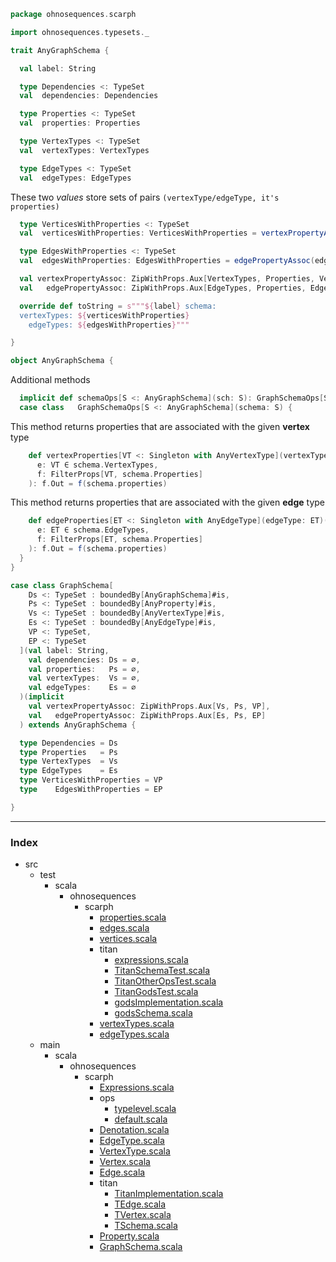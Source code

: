 
```scala
package ohnosequences.scarph

import ohnosequences.typesets._

trait AnyGraphSchema {

  val label: String

  type Dependencies <: TypeSet
  val  dependencies: Dependencies

  type Properties <: TypeSet
  val  properties: Properties

  type VertexTypes <: TypeSet
  val  vertexTypes: VertexTypes

  type EdgeTypes <: TypeSet
  val  edgeTypes: EdgeTypes
```

These two _values_ store sets of pairs `(vertexType/edgeType, it's properties)`

```scala
  type VerticesWithProperties <: TypeSet
  val  verticesWithProperties: VerticesWithProperties = vertexPropertyAssoc(vertexTypes, properties)

  type EdgesWithProperties <: TypeSet
  val  edgesWithProperties: EdgesWithProperties = edgePropertyAssoc(edgeTypes, properties)

  val vertexPropertyAssoc: ZipWithProps.Aux[VertexTypes, Properties, VerticesWithProperties]
  val   edgePropertyAssoc: ZipWithProps.Aux[EdgeTypes, Properties, EdgesWithProperties]

  override def toString = s"""${label} schema:
  vertexTypes: ${verticesWithProperties}
    edgeTypes: ${edgesWithProperties}"""

}

object AnyGraphSchema {
```

Additional methods

```scala
  implicit def schemaOps[S <: AnyGraphSchema](sch: S): GraphSchemaOps[S] = GraphSchemaOps[S](sch)
  case class   GraphSchemaOps[S <: AnyGraphSchema](schema: S) {
```

This method returns properties that are associated with the given **vertex** type

```scala
    def vertexProperties[VT <: Singleton with AnyVertexType](vertexType: VT)(implicit
      e: VT ∈ schema.VertexTypes,
      f: FilterProps[VT, schema.Properties]
    ): f.Out = f(schema.properties)
```

This method returns properties that are associated with the given **edge** type

```scala
    def edgeProperties[ET <: Singleton with AnyEdgeType](edgeType: ET)(implicit
      e: ET ∈ schema.EdgeTypes,
      f: FilterProps[ET, schema.Properties]
    ): f.Out = f(schema.properties)
  }
}

case class GraphSchema[
    Ds <: TypeSet : boundedBy[AnyGraphSchema]#is,
    Ps <: TypeSet : boundedBy[AnyProperty]#is,
    Vs <: TypeSet : boundedBy[AnyVertexType]#is,
    Es <: TypeSet : boundedBy[AnyEdgeType]#is,
    VP <: TypeSet,
    EP <: TypeSet
  ](val label: String,
    val dependencies: Ds = ∅,
    val properties:   Ps = ∅,
    val vertexTypes:  Vs = ∅,
    val edgeTypes:    Es = ∅
  )(implicit
    val vertexPropertyAssoc: ZipWithProps.Aux[Vs, Ps, VP],
    val   edgePropertyAssoc: ZipWithProps.Aux[Es, Ps, EP]
  ) extends AnyGraphSchema {

  type Dependencies = Ds
  type Properties   = Ps
  type VertexTypes  = Vs
  type EdgeTypes    = Es
  type VerticesWithProperties = VP
  type    EdgesWithProperties = EP

}

```


------

### Index

+ src
  + test
    + scala
      + ohnosequences
        + scarph
          + [properties.scala][test/scala/ohnosequences/scarph/properties.scala]
          + [edges.scala][test/scala/ohnosequences/scarph/edges.scala]
          + [vertices.scala][test/scala/ohnosequences/scarph/vertices.scala]
          + titan
            + [expressions.scala][test/scala/ohnosequences/scarph/titan/expressions.scala]
            + [TitanSchemaTest.scala][test/scala/ohnosequences/scarph/titan/TitanSchemaTest.scala]
            + [TitanOtherOpsTest.scala][test/scala/ohnosequences/scarph/titan/TitanOtherOpsTest.scala]
            + [TitanGodsTest.scala][test/scala/ohnosequences/scarph/titan/TitanGodsTest.scala]
            + [godsImplementation.scala][test/scala/ohnosequences/scarph/titan/godsImplementation.scala]
            + [godsSchema.scala][test/scala/ohnosequences/scarph/titan/godsSchema.scala]
          + [vertexTypes.scala][test/scala/ohnosequences/scarph/vertexTypes.scala]
          + [edgeTypes.scala][test/scala/ohnosequences/scarph/edgeTypes.scala]
  + main
    + scala
      + ohnosequences
        + scarph
          + [Expressions.scala][main/scala/ohnosequences/scarph/Expressions.scala]
          + ops
            + [typelevel.scala][main/scala/ohnosequences/scarph/ops/typelevel.scala]
            + [default.scala][main/scala/ohnosequences/scarph/ops/default.scala]
          + [Denotation.scala][main/scala/ohnosequences/scarph/Denotation.scala]
          + [EdgeType.scala][main/scala/ohnosequences/scarph/EdgeType.scala]
          + [VertexType.scala][main/scala/ohnosequences/scarph/VertexType.scala]
          + [Vertex.scala][main/scala/ohnosequences/scarph/Vertex.scala]
          + [Edge.scala][main/scala/ohnosequences/scarph/Edge.scala]
          + titan
            + [TitanImplementation.scala][main/scala/ohnosequences/scarph/titan/TitanImplementation.scala]
            + [TEdge.scala][main/scala/ohnosequences/scarph/titan/TEdge.scala]
            + [TVertex.scala][main/scala/ohnosequences/scarph/titan/TVertex.scala]
            + [TSchema.scala][main/scala/ohnosequences/scarph/titan/TSchema.scala]
          + [Property.scala][main/scala/ohnosequences/scarph/Property.scala]
          + [GraphSchema.scala][main/scala/ohnosequences/scarph/GraphSchema.scala]

[test/scala/ohnosequences/scarph/properties.scala]: ../../../../test/scala/ohnosequences/scarph/properties.scala.md
[test/scala/ohnosequences/scarph/edges.scala]: ../../../../test/scala/ohnosequences/scarph/edges.scala.md
[test/scala/ohnosequences/scarph/vertices.scala]: ../../../../test/scala/ohnosequences/scarph/vertices.scala.md
[test/scala/ohnosequences/scarph/titan/expressions.scala]: ../../../../test/scala/ohnosequences/scarph/titan/expressions.scala.md
[test/scala/ohnosequences/scarph/titan/TitanSchemaTest.scala]: ../../../../test/scala/ohnosequences/scarph/titan/TitanSchemaTest.scala.md
[test/scala/ohnosequences/scarph/titan/TitanOtherOpsTest.scala]: ../../../../test/scala/ohnosequences/scarph/titan/TitanOtherOpsTest.scala.md
[test/scala/ohnosequences/scarph/titan/TitanGodsTest.scala]: ../../../../test/scala/ohnosequences/scarph/titan/TitanGodsTest.scala.md
[test/scala/ohnosequences/scarph/titan/godsImplementation.scala]: ../../../../test/scala/ohnosequences/scarph/titan/godsImplementation.scala.md
[test/scala/ohnosequences/scarph/titan/godsSchema.scala]: ../../../../test/scala/ohnosequences/scarph/titan/godsSchema.scala.md
[test/scala/ohnosequences/scarph/vertexTypes.scala]: ../../../../test/scala/ohnosequences/scarph/vertexTypes.scala.md
[test/scala/ohnosequences/scarph/edgeTypes.scala]: ../../../../test/scala/ohnosequences/scarph/edgeTypes.scala.md
[main/scala/ohnosequences/scarph/Expressions.scala]: Expressions.scala.md
[main/scala/ohnosequences/scarph/ops/typelevel.scala]: ops/typelevel.scala.md
[main/scala/ohnosequences/scarph/ops/default.scala]: ops/default.scala.md
[main/scala/ohnosequences/scarph/Denotation.scala]: Denotation.scala.md
[main/scala/ohnosequences/scarph/EdgeType.scala]: EdgeType.scala.md
[main/scala/ohnosequences/scarph/VertexType.scala]: VertexType.scala.md
[main/scala/ohnosequences/scarph/Vertex.scala]: Vertex.scala.md
[main/scala/ohnosequences/scarph/Edge.scala]: Edge.scala.md
[main/scala/ohnosequences/scarph/titan/TitanImplementation.scala]: titan/TitanImplementation.scala.md
[main/scala/ohnosequences/scarph/titan/TEdge.scala]: titan/TEdge.scala.md
[main/scala/ohnosequences/scarph/titan/TVertex.scala]: titan/TVertex.scala.md
[main/scala/ohnosequences/scarph/titan/TSchema.scala]: titan/TSchema.scala.md
[main/scala/ohnosequences/scarph/Property.scala]: Property.scala.md
[main/scala/ohnosequences/scarph/GraphSchema.scala]: GraphSchema.scala.md